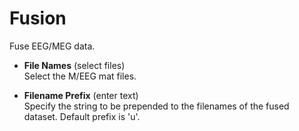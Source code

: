 # Fusion  
Fuse EEG/MEG data.   

* **File Names** (select files)  
Select the M/EEG mat files.   

* **Filename Prefix** (enter text)  
Specify the string to be prepended to the filenames of the fused dataset. Default prefix is 'u'.   
